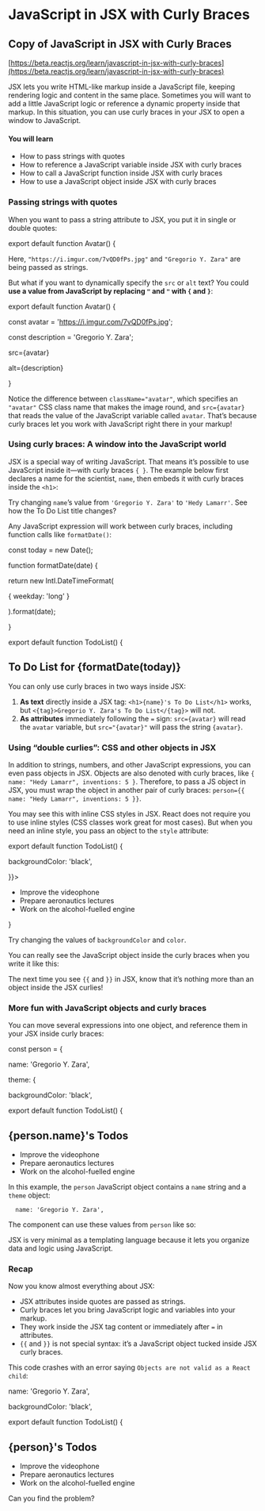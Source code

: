 # JavaScript in JSX with Curly Braces

## Copy of JavaScript in JSX with Curly Braces

[https://beta.reactjs.org/learn/javascript-in-jsx-with-curly-braces](https://beta.reactjs.org/learn/javascript-in-jsx-with-curly-braces)

JSX lets you write HTML-like markup inside a JavaScript file, keeping rendering logic and content in the same place. Sometimes you will want to add a little JavaScript logic or reference a dynamic property inside that markup. In this situation, you can use curly braces in your JSX to open a window to JavaScript.

#### You will learn

* How to pass strings with quotes
* How to reference a JavaScript variable inside JSX with curly braces
* How to call a JavaScript function inside JSX with curly braces
* How to use a JavaScript object inside JSX with curly braces

### Passing strings with quotes

When you want to pass a string attribute to JSX, you put it in single or double quotes:

export default function Avatar() {

Here, `"https://i.imgur.com/7vQD0fPs.jpg"` and `"Gregorio Y. Zara"` are being passed as strings.

But what if you want to dynamically specify the `src` or `alt` text? You could **use a value from JavaScript by replacing `"` and `"` with `{` and `}`**:

export default function Avatar() {

const avatar = 'https://i.imgur.com/7vQD0fPs.jpg';

const description = 'Gregorio Y. Zara';

src={avatar}

alt={description}

}

Notice the difference between `className="avatar"`, which specifies an `"avatar"` CSS class name that makes the image round, and `src={avatar}` that reads the value of the JavaScript variable called `avatar`. That’s because curly braces let you work with JavaScript right there in your markup!

### Using curly braces: A window into the JavaScript world

JSX is a special way of writing JavaScript. That means it’s possible to use JavaScript inside it—with curly braces `{ }`. The example below first declares a name for the scientist, `name`, then embeds it with curly braces inside the `<h1>`:

Try changing `name`’s value from `'Gregorio Y. Zara'` to `'Hedy Lamarr'`. See how the To Do List title changes?

Any JavaScript expression will work between curly braces, including function calls like `formatDate()`:

const today = new Date();

function formatDate(date) {

return new Intl.DateTimeFormat(

{ weekday: 'long' }

).format(date);

}

export default function TodoList() {

## To Do List for {formatDate(today)}

You can only use curly braces in two ways inside JSX:

1. **As text** directly inside a JSX tag: `<h1>{name}'s To Do List</h1>` works, but `<{tag}>Gregorio Y. Zara's To Do List</{tag}>` will not.
2. **As attributes** immediately following the `=` sign: `src={avatar}` will read the `avatar` variable, but `src="{avatar}"` will pass the string `{avatar}`.

### Using “double curlies”: CSS and other objects in JSX

In addition to strings, numbers, and other JavaScript expressions, you can even pass objects in JSX. Objects are also denoted with curly braces, like `{ name: "Hedy Lamarr", inventions: 5 }`. Therefore, to pass a JS object in JSX, you must wrap the object in another pair of curly braces: `person={{ name: "Hedy Lamarr", inventions: 5 }}`.

You may see this with inline CSS styles in JSX. React does not require you to use inline styles (CSS classes work great for most cases). But when you need an inline style, you pass an object to the `style` attribute:

export default function TodoList() {

backgroundColor: 'black',

\}}>

* Improve the videophone
* Prepare aeronautics lectures
* Work on the alcohol-fuelled engine

}

Try changing the values of `backgroundColor` and `color`.

You can really see the JavaScript object inside the curly braces when you write it like this:

The next time you see `{{` and `}}` in JSX, know that it’s nothing more than an object inside the JSX curlies!

### More fun with JavaScript objects and curly braces

You can move several expressions into one object, and reference them in your JSX inside curly braces:

const person = {

name: 'Gregorio Y. Zara',

theme: {

backgroundColor: 'black',

export default function TodoList() {

## {person.name}'s Todos

* Improve the videophone
* Prepare aeronautics lectures
* Work on the alcohol-fuelled engine

In this example, the `person` JavaScript object contains a `name` string and a `theme` object:

```
  name: 'Gregorio Y. Zara',
```

The component can use these values from `person` like so:

JSX is very minimal as a templating language because it lets you organize data and logic using JavaScript.

### Recap

Now you know almost everything about JSX:

* JSX attributes inside quotes are passed as strings.
* Curly braces let you bring JavaScript logic and variables into your markup.
* They work inside the JSX tag content or immediately after `=` in attributes.
* `{{` and `}}` is not special syntax: it’s a JavaScript object tucked inside JSX curly braces.

This code crashes with an error saying `Objects are not valid as a React child`:

name: 'Gregorio Y. Zara',

backgroundColor: 'black',

export default function TodoList() {

## {person}'s Todos

* Improve the videophone
* Prepare aeronautics lectures
* Work on the alcohol-fuelled engine

Can you find the problem?
